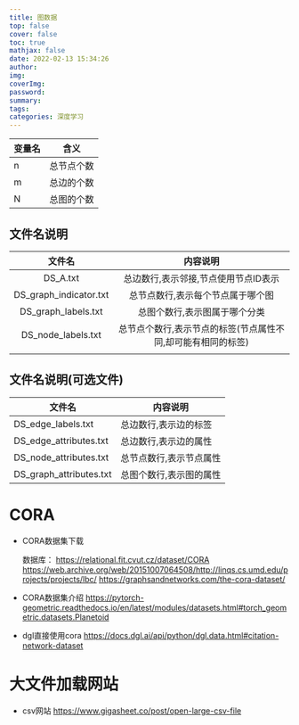 ```yaml
---
title: 图数据
top: false
cover: false
toc: true
mathjax: false
date: 2022-02-13 15:34:26
author:
img:
coverImg:
password:
summary:
tags:
categories: 深度学习
---
```




| 变量名 | 含义       |
| ------ | ---------- |
| n      | 总节点个数 |
| m      | 总边的个数 |
| N      | 总图的个数 |

## 文件名说明

|         文件名         |                           内容说明                           |
| :--------------------: | :----------------------------------------------------------: |
|        DS_A.txt        |             总边数行,表示邻接,节点使用节点ID表示             |
| DS_graph_indicator.txt |              总节点数行,表示每个节点属于哪个图               |
|  DS_graph_labels.txt   |                总图个数行,表示图属于哪个分类                 |
|   DS_node_labels.txt   | 总节点个数行,表示节点的标签(节点属性不同,却可能有相同的标签) |
|                        |                                                              |

## 文件名说明(可选文件)

| 文件名                  | 内容说明                |
| ----------------------- | ----------------------- |
| DS_edge_labels.txt      | 总边数行,表示边的标签   |
| DS_edge_attributes.txt  | 总边数行,表示边的属性   |
| DS_node_attributes.txt  | 总节点数行,表示节点属性 |
| DS_graph_attributes.txt | 总图个数行,表示图的属性 |



# CORA

- CORA数据集下载 
  
  数据库： https://relational.fit.cvut.cz/dataset/CORA
  https://web.archive.org/web/20151007064508/http://linqs.cs.umd.edu/projects/projects/lbc/
  https://graphsandnetworks.com/the-cora-dataset/
- CORA数据集介绍 
  https://pytorch-geometric.readthedocs.io/en/latest/modules/datasets.html#torch_geometric.datasets.Planetoid
- dgl直接使用cora 
   https://docs.dgl.ai/api/python/dgl.data.html#citation-network-dataset



# 大文件加载网站

- csv网站 https://www.gigasheet.co/post/open-large-csv-file
